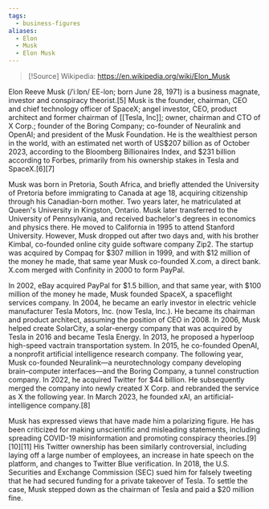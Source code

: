 ```yaml
---
tags:
  - business-figures
aliases:
  - Elon
  - Musk
  - Elon Musk
---
```

>[!Source]
>Wikipedia: https://en.wikipedia.org/wiki/Elon_Musk

Elon Reeve Musk (/ˈiːlɒn/ EE-lon; born June 28, 1971) is a business magnate, investor and conspiracy theorist.[5] Musk is the founder, chairman, CEO and chief technology officer of SpaceX; angel investor, CEO, product architect and former chairman of [[Tesla, Inc]]; owner, chairman and CTO of X Corp.; founder of the Boring Company; co-founder of Neuralink and OpenAI; and president of the Musk Foundation. He is the wealthiest person in the world, with an estimated net worth of US$207 billion as of October 2023, according to the Bloomberg Billionaires Index, and $231 billion according to Forbes, primarily from his ownership stakes in Tesla and SpaceX.[6][7]

Musk was born in Pretoria, South Africa, and briefly attended the University of Pretoria before immigrating to Canada at age 18, acquiring citizenship through his Canadian-born mother. Two years later, he matriculated at Queen's University in Kingston, Ontario. Musk later transferred to the University of Pennsylvania, and received bachelor's degrees in economics and physics there. He moved to California in 1995 to attend Stanford University. However, Musk dropped out after two days and, with his brother Kimbal, co-founded online city guide software company Zip2. The startup was acquired by Compaq for $307 million in 1999, and with $12 million of the money he made, that same year Musk co-founded X.com, a direct bank. X.com merged with Confinity in 2000 to form PayPal.

In 2002, eBay acquired PayPal for $1.5 billion, and that same year, with $100 million of the money he made, Musk founded SpaceX, a spaceflight services company. In 2004, he became an early investor in electric vehicle manufacturer Tesla Motors, Inc. (now Tesla, Inc.). He became its chairman and product architect, assuming the position of CEO in 2008. In 2006, Musk helped create SolarCity, a solar-energy company that was acquired by Tesla in 2016 and became Tesla Energy. In 2013, he proposed a hyperloop high-speed vactrain transportation system. In 2015, he co-founded OpenAI, a nonprofit artificial intelligence research company. The following year, Musk co-founded Neuralink—a neurotechnology company developing brain–computer interfaces—and the Boring Company, a tunnel construction company. In 2022, he acquired Twitter for $44 billion. He subsequently merged the company into newly created X Corp. and rebranded the service as X the following year. In March 2023, he founded xAI, an artificial-intelligence company.[8]

Musk has expressed views that have made him a polarizing figure. He has been criticized for making unscientific and misleading statements, including spreading COVID-19 misinformation and promoting conspiracy theories.[9][10][11] His Twitter ownership has been similarly controversial, including laying off a large number of employees, an increase in hate speech on the platform, and changes to Twitter Blue verification. In 2018, the U.S. Securities and Exchange Commission (SEC) sued him for falsely tweeting that he had secured funding for a private takeover of Tesla. To settle the case, Musk stepped down as the chairman of Tesla and paid a $20 million fine. 